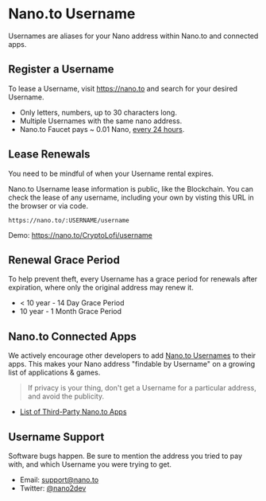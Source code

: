 # Nano.to Username

Usernames are aliases for your Nano address within Nano.to and connected apps.

## Register a Username

To lease a Username, visit https://nano.to and search for your desired Username. 

- Only letters, numbers, up to 30 characters long.
- Multiple Usernames with the same nano address. 
- Nano.to Faucet pays ~ 0.01 Nano, [every 24 hours](/faucet). 

## Lease Renewals

You need to be mindful of when your Username rental expires. 

Nano.to Username lease information is public, like the Blockchain. You can check the lease of any username, including your own by visting this URL in the browser or via code.

```text
https://nano.to/:USERNAME/username
```

Demo: https://nano.to/CryptoLofi/username

## Renewal Grace Period

To help prevent theft, every Username has a grace period for renewals after expiration, where only the original address may renew it.

- < 10 year - 14 Day Grace Period
- 10 year - 1 Month Grace Period

## Nano.to Connected Apps

We actively encourage other developers to add [Nano.to Usernames](/username-advanced) to their apps. This makes your Nano address "findable by Username" on a growing list of applications & games. 

> If privacy is your thing, don't get a Username for a particular address, and avoid the publicity.

- [List of Third-Party Nano.to Apps](/nano-apps)

## Username Support

Software bugs happen. Be sure to mention the address you tried to pay with, and which Username you were trying to get. 

- Email: support@nano.to
- Twitter: [@nano2dev](https://twitter.com/nano2dev)